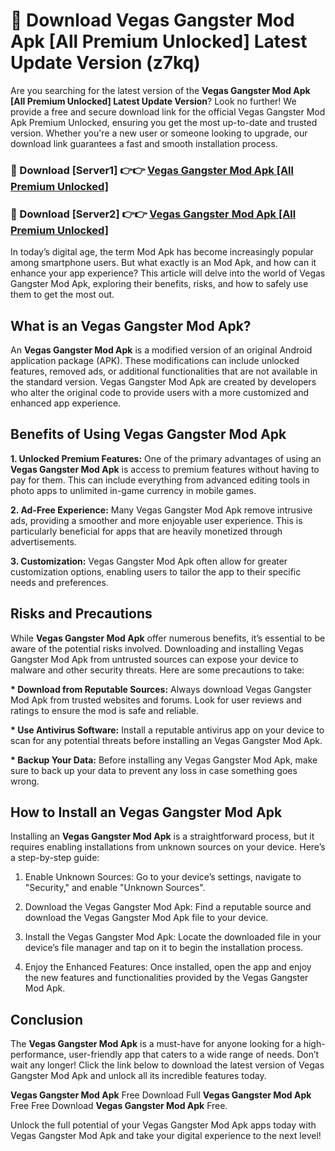 # 🤖 Download Vegas Gangster Mod Apk [All Premium Unlocked] Latest Update Version (z7kq)

Are you searching for the latest version of the <strong>Vegas Gangster Mod Apk [All Premium Unlocked] Latest Update Version</strong>? Look no further! We provide a free and secure download link for the official Vegas Gangster Mod Apk Premium Unlocked, ensuring you get the most up-to-date and trusted version. Whether you're a new user or someone looking to upgrade, our download link guarantees a fast and smooth installation process.


<h3>📌 Download [Server1] 👉👉 <a href="https://hapymods.com?title=Vegas+Gangster+Mod+Apk&ref=3B1">Vegas Gangster Mod Apk [All Premium Unlocked]</a></h3>

<h3>📌 Download [Server2] 👉👉 <a href="https://hapymods.com?title=Vegas+Gangster+Mod+Apk&ref=3B1">Vegas Gangster Mod Apk [All Premium Unlocked]</a></h3>


In today’s digital age, the term Mod Apk has become increasingly popular among smartphone users. But what exactly is an Mod Apk, and how can it enhance your app experience? This article will delve into the world of Vegas Gangster Mod Apk, exploring their benefits, risks, and how to safely use them to get the most out.


<h2>What is an Vegas Gangster Mod Apk?</h2>

An <strong>Vegas Gangster Mod Apk</strong> is a modified version of an original Android application package (APK). These modifications can include unlocked features, removed ads, or additional functionalities that are not available in the standard version. Vegas Gangster Mod Apk are created by developers who alter the original code to provide users with a more customized and enhanced app experience.


<h2>Benefits of Using Vegas Gangster Mod Apk</h2>

<strong> 1. Unlocked Premium Features:</strong> One of the primary advantages of using an <strong>Vegas Gangster Mod Apk</strong> is access to premium features without having to pay for them. This can include everything from advanced editing tools in photo apps to unlimited in-game currency in mobile games.

<strong> 2. Ad-Free Experience:</strong> Many Vegas Gangster Mod Apk remove intrusive ads, providing a smoother and more enjoyable user experience. This is particularly beneficial for apps that are heavily monetized through advertisements.

<strong> 3. Customization:</strong> Vegas Gangster Mod Apk often allow for greater customization options, enabling users to tailor the app to their specific needs and preferences.


<h2>Risks and Precautions</h2>

While <strong>Vegas Gangster Mod Apk</strong> offer numerous benefits, it’s essential to be aware of the potential risks involved. Downloading and installing Vegas Gangster Mod Apk from untrusted sources can expose your device to malware and other security threats. Here are some precautions to take:

<strong> * Download from Reputable Sources:</strong> Always download Vegas Gangster Mod Apk from trusted websites and forums. Look for user reviews and ratings to ensure the mod is safe and reliable.

<strong> * Use Antivirus Software:</strong> Install a reputable antivirus app on your device to scan for any potential threats before installing an Vegas Gangster Mod Apk.

<strong> * Backup Your Data:</strong> Before installing any Vegas Gangster Mod Apk, make sure to back up your data to prevent any loss in case something goes wrong.


<h2>How to Install an Vegas Gangster Mod Apk</h2>

Installing an <strong>Vegas Gangster Mod Apk</strong> is a straightforward process, but it requires enabling installations from unknown sources on your device. Here’s a step-by-step guide:

 1. Enable Unknown Sources: Go to your device’s settings, navigate to "Security," and enable "Unknown Sources".

 2. Download the Vegas Gangster Mod Apk: Find a reputable source and download the Vegas Gangster Mod Apk file to your device.

 3. Install the Vegas Gangster Mod Apk: Locate the downloaded file in your device’s file manager and tap on it to begin the installation process.

 4. Enjoy the Enhanced Features: Once installed, open the app and enjoy the new features and functionalities provided by the Vegas Gangster Mod Apk.


<h2><strong>Conclusion</strong></h2>

The <strong>Vegas Gangster Mod Apk</strong> is a must-have for anyone looking for a high-performance, user-friendly app that caters to a wide range of needs. Don’t wait any longer! Click the link below to download the latest version of Vegas Gangster Mod Apk and unlock all its incredible features today.

<strong>Vegas Gangster Mod Apk</strong> Free Download Full <strong>Vegas Gangster Mod Apk</strong> Free Free Download <strong>Vegas Gangster Mod Apk</strong> Free.

Unlock the full potential of your Vegas Gangster Mod Apk apps today with Vegas Gangster Mod Apk and take your digital experience to the next level!